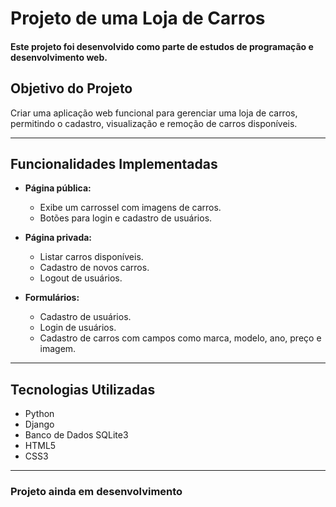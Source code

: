 # Projeto de uma Loja de Carros

#### Este projeto foi desenvolvido como parte de estudos de programação e desenvolvimento web.

## **Objetivo do Projeto**
Criar uma aplicação web funcional para gerenciar uma loja de carros, permitindo o cadastro, visualização e remoção de carros disponíveis.

---

## **Funcionalidades Implementadas**
- **Página pública:**
  - Exibe um carrossel com imagens de carros.
  - Botões para login e cadastro de usuários.

- **Página privada:**
  - Listar carros disponíveis.
  - Cadastro de novos carros.
  - Logout de usuários.

- **Formulários:**
  - Cadastro de usuários.
  - Login de usuários.
  - Cadastro de carros com campos como marca, modelo, ano, preço e imagem.

---

## **Tecnologias Utilizadas**
  - Python
  - Django
  - Banco de Dados SQLite3
  - HTML5
  - CSS3

---

### **Projeto ainda em desenvolvimento**